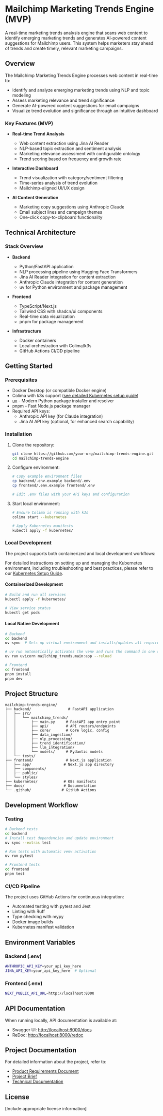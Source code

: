 # Mailchimp Marketing Trends Engine (MVP)

A real-time marketing trends analysis engine that scans web content to identify emerging marketing trends and generates AI-powered content suggestions for Mailchimp users. This system helps marketers stay ahead of trends and create timely, relevant marketing campaigns.

## Overview

The Mailchimp Marketing Trends Engine processes web content in real-time to:

- Identify and analyze emerging marketing trends using NLP and topic modeling
- Assess marketing relevance and trend significance
- Generate AI-powered content suggestions for email campaigns
- Visualize trend evolution and significance through an intuitive dashboard

### Key Features (MVP)

- **Real-time Trend Analysis**
  - Web content extraction using Jina AI Reader
  - NLP-based topic extraction and sentiment analysis
  - Marketing relevance assessment with configurable ontology
  - Trend scoring based on frequency and growth rate

- **Interactive Dashboard**
  - Trend visualization with category/sentiment filtering
  - Time-series analysis of trend evolution
  - Mailchimp-aligned UI/UX design

- **AI Content Generation**
  - Marketing copy suggestions using Anthropic Claude
  - Email subject lines and campaign themes
  - One-click copy-to-clipboard functionality

## Technical Architecture

### Stack Overview

- **Backend**
  - Python/FastAPI application
  - NLP processing pipeline using Hugging Face Transformers
  - Jina AI Reader integration for content extraction
  - Anthropic Claude integration for content generation
  - uv for Python environment and package management

- **Frontend**
  - TypeScript/Next.js
  - Tailwind CSS with shadcn/ui components
  - Real-time data visualization
  - pnpm for package management

- **Infrastructure**
  - Docker containers
  - Local orchestration with Colima/k3s
  - GitHub Actions CI/CD pipeline

## Getting Started

### Prerequisites

- Docker Desktop (or compatible Docker engine)
- Colima with k3s support ([see detailed Kubernetes setup guide](docs/kubernetes-setup.md))
- [uv](https://github.com/astral-sh/uv) - Modern Python package installer and resolver
- pnpm - Fast Node.js package manager
- Required API keys:
  - Anthropic API key (for Claude integration)
  - Jina AI API key (optional, for enhanced search capability)

### Installation

1. Clone the repository:

   ```bash
   git clone https://github.com/your-org/mailchimp-trends-engine.git
   cd mailchimp-trends-engine
   ```

2. Configure environment:

   ```bash
   # Copy example environment files
   cp backend/.env.example backend/.env
   cp frontend/.env.example frontend/.env

   # Edit .env files with your API keys and configuration
   ```

3. Start local environment:

   ```bash
   # Ensure Colima is running with k3s
   colima start --kubernetes

   # Apply Kubernetes manifests
   kubectl apply -f kubernetes/
   ```

### Local Development

The project supports both containerized and local development workflows:

For detailed instructions on setting up and managing the Kubernetes environment, including troubleshooting and best practices, please refer to our [Kubernetes Setup Guide](docs/kubernetes-setup.md).

#### Containerized Development

```bash
# Build and run all services
kubectl apply -f kubernetes/

# View service status
kubectl get pods
```

#### Local Native Development

```bash
# Backend
cd backend
uv sync  # Sets up virtual environment and installs/updates all requirements

# uv run automatically activates the venv and runs the command in one step
uv run uvicorn mailchimp_trends.main:app --reload

# Frontend
cd frontend
pnpm install
pnpm dev
```

## Project Structure

```plaintext
mailchimp-trends-engine/
├── backend/                 # FastAPI application
│   ├── src/
│   │   └── mailchimp_trends/
│   │       ├── main.py     # FastAPI app entry point
│   │       ├── api/        # API routers/endpoints
│   │       ├── core/       # Core logic, config
│   │       ├── data_ingestion/
│   │       ├── nlp_processing/
│   │       ├── trend_identification/
│   │       ├── llm_integration/
│   │       └── models/     # Pydantic models
│   └── tests/
├── frontend/               # Next.js application
│   ├── app/               # Next.js app directory
│   ├── components/
│   ├── public/
│   └── styles/
├── kubernetes/            # K8s manifests
├── docs/                  # Documentation
└── .github/              # GitHub Actions
```

## Development Workflow

### Testing

```bash
# Backend tests
cd backend
# Install test dependencies and update environment
uv sync --extras test

# Run tests with automatic venv activation
uv run pytest

# Frontend tests
cd frontend
pnpm test
```

### CI/CD Pipeline

The project uses GitHub Actions for continuous integration:

- Automated testing with pytest and Jest
- Linting with Ruff
- Type checking with mypy
- Docker image builds
- Kubernetes manifest validation

## Environment Variables

### Backend (.env)

```bash
ANTHROPIC_API_KEY=your_api_key_here
JINA_API_KEY=your_api_key_here  # Optional
```

### Frontend (.env)

```bash
NEXT_PUBLIC_API_URL=http://localhost:8000
```

## API Documentation

When running locally, API documentation is available at:

- Swagger UI: <http://localhost:8000/docs>
- ReDoc: <http://localhost:8000/redoc>

## Project Documentation

For detailed information about the project, refer to:

- [Product Requirements Document](docs/prd.md)
- [Project Brief](docs/project-brief.md)
- [Technical Documentation](docs/)

## License

[Include appropriate license information]
